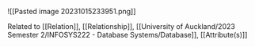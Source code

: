 ![[Pasted image 20231015233951.png]]

Related to [[Relation]], [[Relationship]], [[University of Auckland/2023 Semester 2/INFOSYS222 - Database Systems/Database]], [[Attribute(s)]]